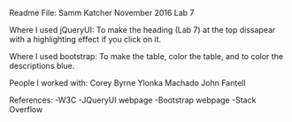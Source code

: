 Readme File: Samm Katcher
November 2016
Lab 7


Where I used jQueryUI: To make the heading (Lab 7) at the top dissapear with a highlighting effect if you click on it.

Where I used bootstrap: To make the table, color the table, and to color the descriptions blue.

People I worked with:
Corey Byrne
Ylonka Machado
John Fantell

References:
-W3C
-JQueryUI webpage
-Bootstrap webpage
-Stack Overflow